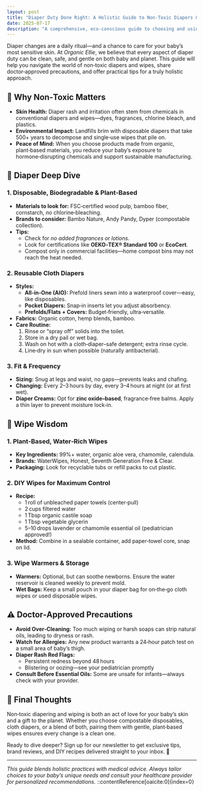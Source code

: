 ```yaml
---
layout: post
title: "Diaper Duty Done Right: A Holistic Guide to Non‑Toxic Diapers & Wipes"
date: 2025-07-17
description: "A comprehensive, eco‑conscious guide to choosing and using non‑toxic diapers and wipes for your little one."
---
```


Diaper changes are a daily ritual—and a chance to care for your baby’s most sensitive skin. At *Organic Ellie*, we believe that every aspect of diaper duty can be clean, safe, and gentle on both baby and planet. This guide will help you navigate the world of non‑toxic diapers and wipes, share doctor‑approved precautions, and offer practical tips for a truly holistic approach.

## 🌱 Why Non‑Toxic Matters

- **Skin Health:** Diaper rash and irritation often stem from chemicals in conventional diapers and wipes—dyes, fragrances, chlorine bleach, and plastics.  
- **Environmental Impact:** Landfills brim with disposable diapers that take 500+ years to decompose and single‑use wipes that pile on.  
- **Peace of Mind:** When you choose products made from organic, plant‑based materials, you reduce your baby’s exposure to hormone‑disrupting chemicals and support sustainable manufacturing.

## 👶 Diaper Deep Dive

### 1. Disposable, Biodegradable & Plant‑Based
- **Materials to look for:** FSC‑certified wood pulp, bamboo fiber, cornstarch, *no* chlorine‑bleaching.  
- **Brands to consider:** Bambo Nature, Andy Pandy, Dyper (compostable collection).  
- **Tips:**  
  - Check for *no added fragrances or lotions*.  
  - Look for certifications like **OEKO‑TEX® Standard 100** or **EcoCert**.  
  - Compost only in commercial facilities—home compost bins may not reach the heat needed.

### 2. Reusable Cloth Diapers
- **Styles:**  
  - **All‑in‑One (AIO):** Prefold liners sewn into a waterproof cover—easy, like disposables.  
  - **Pocket Diapers:** Snap‑in inserts let you adjust absorbency.  
  - **Prefolds/Flats + Covers:** Budget‑friendly, ultra‑versatile.  
- **Fabrics:** Organic cotton, hemp blends, bamboo.  
- **Care Routine:**  
  1. Rinse or “spray off” solids into the toilet.  
  2. Store in a dry pail or wet bag.  
  3. Wash on hot with a cloth‑diaper–safe detergent; extra rinse cycle.  
  4. Line‑dry in sun when possible (naturally antibacterial).

### 3. Fit & Frequency
- **Sizing:** Snug at legs and waist, no gaps—prevents leaks and chafing.  
- **Changing:** Every 2–3 hours by day, every 3–4 hours at night (or at first wet).  
- **Diaper Creams:** Opt for **zinc oxide–based**, fragrance‑free balms. Apply a thin layer to prevent moisture lock‑in.

## 🧻 Wipe Wisdom

### 1. Plant‑Based, Water‑Rich Wipes
- **Key Ingredients:** 99%+ water, organic aloe vera, chamomile, calendula.  
- **Brands:** WaterWipes, Honest, Seventh Generation Free & Clear.  
- **Packaging:** Look for recyclable tubs or refill packs to cut plastic.

### 2. DIY Wipes for Maximum Control
- **Recipe:**  
  - 1 roll of unbleached paper towels (center‑pull)  
  - 2 cups filtered water  
  - 1 Tbsp organic castile soap  
  - 1 Tbsp vegetable glycerin  
  - 5–10 drops lavender or chamomile essential oil (pediatrician approved!)  
- **Method:** Combine in a sealable container, add paper‑towel core, snap on lid.

### 3. Wipe Warmers & Storage
- **Warmers:** Optional, but can soothe newborns. Ensure the water reservoir is cleaned weekly to prevent mold.  
- **Wet Bags:** Keep a small pouch in your diaper bag for on‑the‑go cloth wipes or used disposable wipes.

## ⚠️ Doctor‑Approved Precautions

- **Avoid Over‑Cleaning:** Too much wiping or harsh soaps can strip natural oils, leading to dryness or rash.  
- **Watch for Allergies:** Any new product warrants a 24‑hour patch test on a small area of baby’s thigh.  
- **Diaper Rash Red Flags:**  
  - Persistent redness beyond 48 hours  
  - Blistering or oozing—see your pediatrician promptly  
- **Consult Before Essential Oils:** Some are unsafe for infants—always check with your provider.

## 🌟 Final Thoughts

Non‑toxic diapering and wiping is both an act of love for your baby’s skin and a gift to the planet. Whether you choose compostable disposables, cloth diapers, or a blend of both, pairing them with gentle, plant‑based wipes ensures every change is a clean one.

Ready to dive deeper? Sign up for our newsletter to get exclusive tips, brand reviews, and DIY recipes delivered straight to your inbox. 💌

---

*This guide blends holistic practices with medical advice. Always tailor choices to your baby’s unique needs and consult your healthcare provider for personalized recommendations.*
::contentReference[oaicite:0]{index=0}
